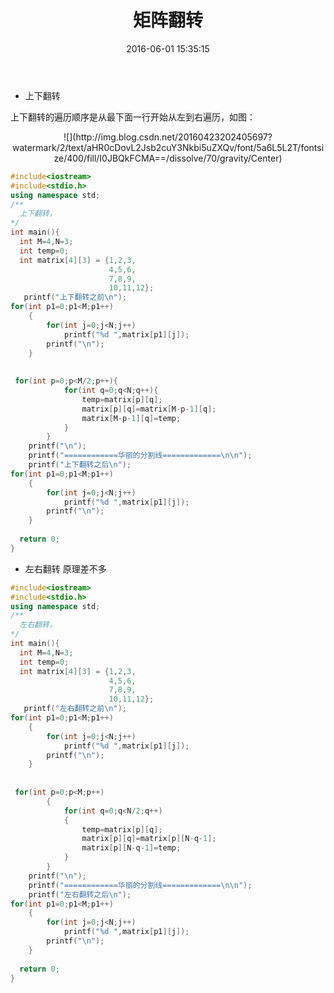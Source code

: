 ﻿---
title: 矩阵翻转
date: 2016-06-01 15:35:15
tags: 矩阵
categories: 矩阵
---

- 上下翻转

 上下翻转的遍历顺序是从最下面一行开始从左到右遍历，如图：
 
 <center>![](http://img.blog.csdn.net/20160423202405697?watermark/2/text/aHR0cDovL2Jsb2cuY3Nkbi5uZXQv/font/5a6L5L2T/fontsize/400/fill/I0JBQkFCMA==/dissolve/70/gravity/Center)</center>
 
<!-- more -->
 
```cpp
#include<iostream>  
#include<stdio.h>  
using namespace std;  
/** 
  上下翻转， 
*/  
int main(){  
  int M=4,N=3;  
  int temp=0;  
  int matrix[4][3] = {1,2,3,  
                      4,5,6,  
                      7,8,9,  
                      10,11,12};  
   printf("上下翻转之前\n");  
for(int p1=0;p1<M;p1++)  
    {  
        for(int j=0;j<N;j++)  
            printf("%d ",matrix[p1][j]);  
        printf("\n");  
    }  
  
  
 for(int p=0;p<M/2;p++){  
            for(int q=0;q<N;q++){  
                temp=matrix[p][q];  
                matrix[p][q]=matrix[M-p-1][q];  
                matrix[M-p-1][q]=temp;  
            }  
        }  
    printf("\n");  
    printf("============华丽的分割线=============\n\n");  
    printf("上下翻转之后\n");  
for(int p1=0;p1<M;p1++)  
    {  
        for(int j=0;j<N;j++)  
            printf("%d ",matrix[p1][j]);  
        printf("\n");  
    }  
  
  return 0;  
}  
```

- 左右翻转
   原理差不多

```cpp
#include<iostream>  
#include<stdio.h>  
using namespace std;  
/** 
  左右翻转， 
*/  
int main(){  
  int M=4,N=3;  
  int temp=0;  
  int matrix[4][3] = {1,2,3,  
                      4,5,6,  
                      7,8,9,  
                      10,11,12};  
   printf("左右翻转之前\n");  
for(int p1=0;p1<M;p1++)  
    {  
        for(int j=0;j<N;j++)  
            printf("%d ",matrix[p1][j]);  
        printf("\n");  
    }  
  
  
 for(int p=0;p<M;p++)  
        {  
            for(int q=0;q<N/2;q++)  
            {  
                temp=matrix[p][q];  
                matrix[p][q]=matrix[p][N-q-1];  
                matrix[p][N-q-1]=temp;  
            }  
        }  
    printf("\n");  
    printf("============华丽的分割线=============\n\n");  
    printf("左右翻转之后\n");  
for(int p1=0;p1<M;p1++)  
    {  
        for(int j=0;j<N;j++)  
            printf("%d ",matrix[p1][j]);  
        printf("\n");  
    }  
  
  return 0;  
}  

```